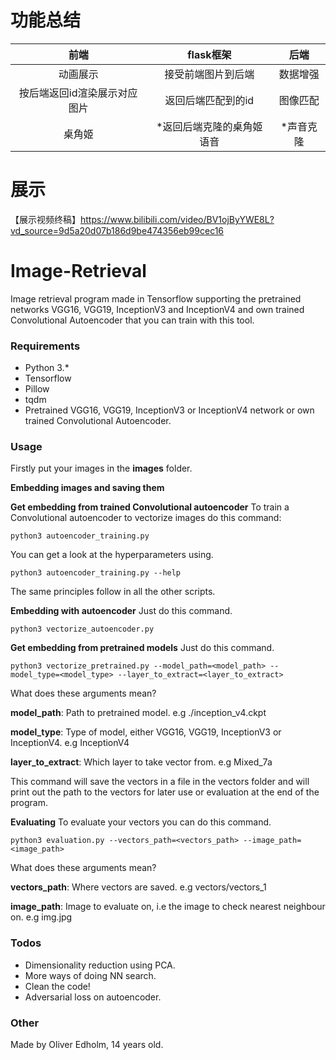 # 功能总结

|  前端  |  flask框架  |  后端  |
|:------:|:------:|:------:|
| 动画展示   |   接受前端图片到后端   | 数据增强   |
| 按后端返回id渲染展示对应图片   |   返回后端匹配到的id   | 图像匹配   |
| 桌角姬   |   *返回后端克隆的桌角姬语音   | *声音克隆   |

# 展示

【展示视频终稿】https://www.bilibili.com/video/BV1ojByYWE8L?vd_source=9d5a20d07b186d9be474356eb99cec16

# Image-Retrieval
Image retrieval program made in Tensorflow supporting the pretrained networks VGG16, VGG19, InceptionV3 and InceptionV4 and own trained Convolutional Autoencoder that you can train with this tool.


### Requirements
* Python 3.*
* Tensorflow
* Pillow
* tqdm
* Pretrained VGG16, VGG19, InceptionV3 or InceptionV4 network or own trained Convolutional Autoencoder.


### Usage
Firstly put your images in the **images** folder.

**Embedding images and saving them**

**Get embedding from trained Convolutional autoencoder**
To train a Convolutional autoencoder to vectorize images do this command:
```
python3 autoencoder_training.py
```
You can get a look at the hyperparameters using.
```
python3 autoencoder_training.py --help
```
The same principles follow in all the other scripts.

**Embedding with autoencoder**
Just do this command.
```
python3 vectorize_autoencoder.py
```


**Get embedding from pretrained models**
Just do this command.
```
python3 vectorize_pretrained.py --model_path=<model_path> --model_type=<model_type> --layer_to_extract=<layer_to_extract>
```
What does these arguments mean?

**model_path**: Path to pretrained model. e.g ./inception_v4.ckpt

**model_type**: Type of model, either VGG16, VGG19, InceptionV3 or InceptionV4. e.g InceptionV4

**layer_to_extract**: Which layer to take vector from. e.g Mixed_7a

This command will save the vectors in a file in the vectors folder and will print out the path to the vectors for later
use or evaluation at the end of the program.


**Evaluating**
To evaluate your vectors you can do this command.
```
python3 evaluation.py --vectors_path=<vectors_path> --image_path=<image_path>
```
What does these arguments mean?

**vectors_path**: Where vectors are saved. e.g vectors/vectors_1

**image_path**: Image to evaluate on, i.e the image to check nearest neighbour on. e.g img.jpg


### Todos
* Dimensionality reduction using PCA.
* More ways of doing NN search.
* Clean the code!
* Adversarial loss on autoencoder.


### Other
Made by Oliver Edholm, 14 years old.
